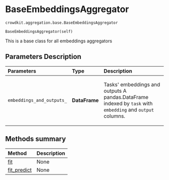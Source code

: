 # BaseEmbeddingsAggregator
`crowdkit.aggregation.base.BaseEmbeddingsAggregator`

```
BaseEmbeddingsAggregator(self)
```

This is a base class for all embeddings aggregators

## Parameters Description

| Parameters | Type | Description |
| :----------| :----| :-----------|
`embeddings_and_outputs_`|**DataFrame**|<p>Tasks&#x27; embeddings and outputs A pandas.DataFrame indexed by `task` with `embedding` and `output` columns.</p>
## Methods summary

| Method | Description |
| :------| :-----------|
[fit](crowdkit.aggregation.base.BaseEmbeddingsAggregator.fit.md)| None
[fit_predict](crowdkit.aggregation.base.BaseEmbeddingsAggregator.fit_predict.md)| None
